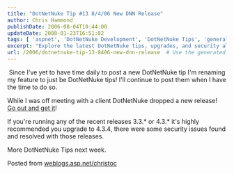 ```yaml
---
title: "DotNetNuke Tip #13 8/4/06 New DNN Release"
author: Chris Hammond
publishDate: 2006-08-04T10:44:00
updateDate: 2008-01-23T16:51:02
tags: [ 'aspnet', 'DotNetNuke Development', 'DotNetNuke Tips', 'general Software Development' ]
excerpt: "Explore the latest DotNetNuke tips, upgrades, and security alerts to enhance your website's performance. Stay tuned for more valuable insights!"
url: /2006/dotnetnuke-tip-13-8406-new-dnn-release  # Use the generated URL with year
---
```

<p>&nbsp;Since I&#39;ve yet to have time daily to post a new DotNetNuke tip I&#39;m renaming my feature to just be DotNetNuke tips! I&#39;ll continue to post them when I have the time to do so.</p><p>While I was off meeting with a client DotNetNuke dropped a new release! <a href="https://dotnetnuke.com" target="_blank" title="DotNetNuke">Go out and get it</a>!</p><p>If you&#39;re running any of the recent releases 3.3.* or 4.3.* it&#39;s highly recommended you upgrade to 4.3.4, there were some security issues found and resolved with those releases.</p><p>More DotNetNuke Tips next week.</p> Posted from <A href="https://weblogs.asp.net/christoc/">weblogs.asp.net/christoc</a>


